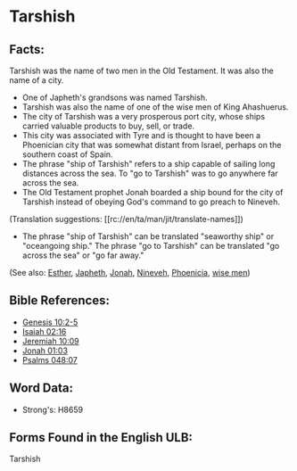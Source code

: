# Tarshish

## Facts:

Tarshish was the name of two men in the Old Testament. It was also the name of a city.

* One of Japheth's grandsons was named Tarshish.
* Tarshish was also the name of one of the wise men of King Ahashuerus.
* The city of Tarshish was a very prosperous port city, whose ships carried valuable products to buy, sell, or trade.
* This city was associated with Tyre and is thought to have been a Phoenician city that was somewhat distant from Israel, perhaps on the southern coast of Spain.
* The phrase "ship of Tarshish" refers to a ship capable of sailing long distances across the sea. To "go to Tarshish" was to go anywhere far across the sea.
* The Old Testament prophet Jonah boarded a ship bound for the city of Tarshish instead of obeying God's command to go preach to Nineveh.

(Translation suggestions: [[rc://en/ta/man/jit/translate-names]])

* The phrase "ship of Tarshish" can be translated "seaworthy ship" or "oceangoing ship." The phrase "go to Tarshish" can be translated "go across the sea" or "go far away."

(See also: [Esther](../names/esther.md), [Japheth](../names/japheth.md), [Jonah](../names/jonah.md), [Nineveh](../names/nineveh.md), [Phoenicia](../names/phonecia.md), [wise men](../other/wisemen.md))

## Bible References:

* [Genesis 10:2-5](rc://en/tn/help/gen/10/02)
* [Isaiah 02:16](rc://en/tn/help/isa/02/16)
* [Jeremiah 10:09](rc://en/tn/help/jer/10/09)
* [Jonah 01:03](rc://en/tn/help/jon/01/03)
* [Psalms 048:07](rc://en/tn/help/psa/048/07)

## Word Data:

* Strong's: H8659

## Forms Found in the English ULB:

Tarshish
